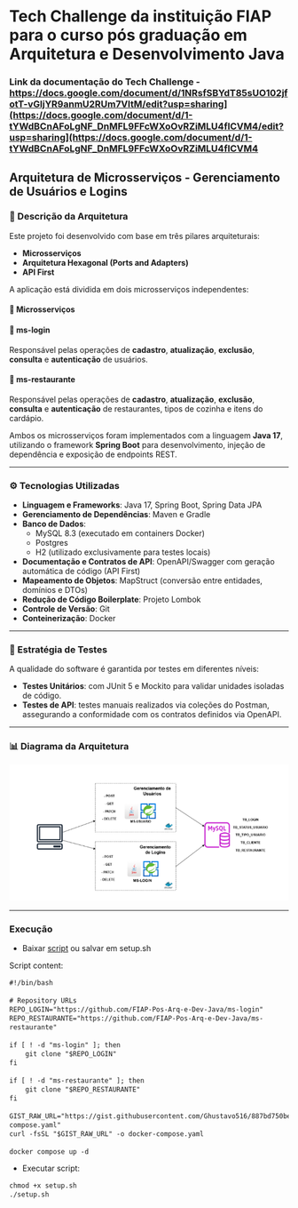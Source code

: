 # Tech Challenge da instituição FIAP para o curso pós graduação em Arquitetura e Desenvolvimento Java

### Link da documentação do Tech Challenge - https://docs.google.com/document/d/1NRsfSBYdT85sUO102jfotT-vGljYR9anmU2RUm7VltM/edit?usp=sharing](https://docs.google.com/document/d/1-tYWdBCnAFoLgNF_DnMFL9FFcWXoOvRZiMLU4fICVM4/edit?usp=sharing](https://docs.google.com/document/d/1-tYWdBCnAFoLgNF_DnMFL9FFcWXoOvRZiMLU4fICVM4

## Arquitetura de Microsserviços - Gerenciamento de Usuários e Logins

### 📌 Descrição da Arquitetura

Este projeto foi desenvolvido com base em três pilares arquiteturais:

- **Microsserviços**
- **Arquitetura Hexagonal (Ports and Adapters)**
- **API First**

A aplicação está dividida em dois microsserviços independentes:

#### 🧩 Microsserviços

#### 🔹 ms-login
Responsável pelas operações de **cadastro**, **atualização**, **exclusão**, **consulta** e **autenticação** de usuários.

#### 🔹 ms-restaurante
Responsável pelas operações de **cadastro**, **atualização**, **exclusão**, **consulta** e **autenticação** de restaurantes, tipos de cozinha e itens do cardápio.

Ambos os microsserviços foram implementados com a linguagem **Java 17**, utilizando o framework **Spring Boot** para desenvolvimento, injeção de dependência e exposição de endpoints REST.

---

### ⚙️ Tecnologias Utilizadas

- **Linguagem e Frameworks**: Java 17, Spring Boot, Spring Data JPA
- **Gerenciamento de Dependências**: Maven e Gradle
- **Banco de Dados**: 
  - MySQL 8.3 (executado em containers Docker)
  - Postgres 
  - H2 (utilizado exclusivamente para testes locais)
- **Documentação e Contratos de API**: OpenAPI/Swagger com geração automática de código (API First)
- **Mapeamento de Objetos**: MapStruct (conversão entre entidades, domínios e DTOs)
- **Redução de Código Boilerplate**: Projeto Lombok
- **Controle de Versão**: Git
- **Conteinerização**: Docker

---

### 🧪 Estratégia de Testes

A qualidade do software é garantida por testes em diferentes níveis:

- **Testes Unitários**: com JUnit 5 e Mockito para validar unidades isoladas de código.
- **Testes de API**: testes manuais realizados via coleções do Postman, assegurando a conformidade com os contratos definidos via OpenAPI.

---

### 📊 Diagrama da Arquitetura

![Diagrama da Arquitetura](../imagens/diagrama-arquitetura.png)

---

### Execução

- Baixar [script]([https://raw.githubusercontent.com/FIAP-Pos-Arq-e-Dev-Java/.github/refs/heads/main/setup.sh](https://gist.githubusercontent.com/Ghustavo516/278359a21776b804cd8807903063e30d/raw/c5e9321f1c672c90e2def0da403205fe00aad027/setup.sh)) ou salvar em setup.sh

Script content:
```
#!/bin/bash

# Repository URLs
REPO_LOGIN="https://github.com/FIAP-Pos-Arq-e-Dev-Java/ms-login"
REPO_RESTAURANTE="https://github.com/FIAP-Pos-Arq-e-Dev-Java/ms-restaurante"

if [ ! -d "ms-login" ]; then
    git clone "$REPO_LOGIN"
fi

if [ ! -d "ms-restaurante" ]; then
    git clone "$REPO_RESTAURANTE"
fi

GIST_RAW_URL="https://gist.githubusercontent.com/Ghustavo516/887bd750beb6a79caecf314a503e5ab3/raw/050670da36d1baa591e6e7fe099fb3af1e6cb26c/docker-compose.yaml"
curl -fsSL "$GIST_RAW_URL" -o docker-compose.yaml

docker compose up -d
```

- Executar script:
```
chmod +x setup.sh
./setup.sh
```
